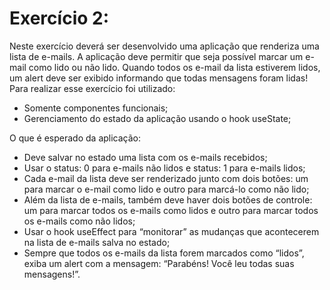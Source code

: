 # Exercício 2:

Neste exercício deverá ser desenvolvido uma aplicação que renderiza uma lista de e-mails. A aplicação deve permitir que seja possível marcar um e-mail como lido ou não lido. Quando todos os e-mail da lista estiverem lidos, um alert deve ser exibido informando que todas mensagens foram lidas!
Para realizar esse exercício foi utilizado:

- Somente componentes funcionais;
- Gerenciamento do estado da aplicação usando o hook useState;

O que é esperado da aplicação:

- Deve salvar no estado uma lista com os e-mails recebidos;
- Usar o status: 0 para e-mails não lidos e status: 1 para e-mails lidos;
- Cada e-mail da lista deve ser renderizado junto com dois botões: um para marcar o e-mail como lido e outro para marcá-lo como não lido;
- Além da lista de e-mails, também deve haver dois botões de controle: um para marcar todos os e-mails como lidos e outro para marcar todos os e-mails como não lidos;
- Usar o hook useEffect para “monitorar” as mudanças que acontecerem na lista de e-mails salva no estado;
- Sempre que todos os e-mails da lista forem marcados como “lidos”, exiba um alert com a mensagem: “Parabéns! Você leu todas suas mensagens!”.
